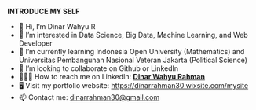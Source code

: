 **INTRODUCE MY SELF**

- 👋 Hi, I’m Dinar Wahyu R
- 👀 I’m interested in Data Science, Big Data, Machine Learning, and Web Developer
- 🌱 I’m currently learning Indonesia Open University (Mathematics) and Universitas Pembangunan Nasional Veteran Jakarta (Political Science)
- 💞️ I’m looking to collaborate on Github or LinkedIn
- 👩🏻‍💼 How to reach me on LinkedIn: **[Dinar Wahyu Rahman](https://www.linkedin.com/in/dinar-wahyu-rahman-00a405162/)** 
- 🖥 Visit my portfolio website: https://dinarrahman30.wixsite.com/mysite
- 📫 Contact me: dinarrahman30@gmail.com 

<!---
dinarrahman30/dinarrahman30 is a ✨ special ✨ repository because its `README.md` (this file) appears on your GitHub profile.
You can click the Preview link to take a look at your changes.
--->
